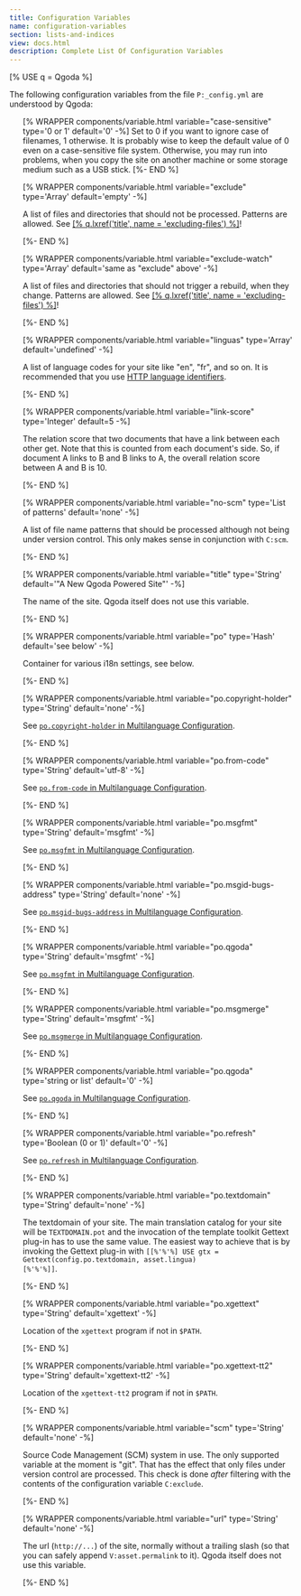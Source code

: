 ```yaml
---
title: Configuration Variables
name: configuration-variables
section: lists-and-indices
view: docs.html
description: Complete List Of Configuration Variables
---
```

<!--qgoda-no-xgettext-->
[% USE q = Qgoda %]
<!--/qgoda-no-xgettext-->

The following configuration variables from the file `P:_config.yml` are understood by Qgoda:

<!--qgoda-no-xgettext-->
<ul>
[% WRAPPER components/variable.html
   variable="case-sensitive" type='0 or 1'
   default='0' -%]
<!--/qgoda-no-xgettext-->
Set to 0 if you want to ignore case of filenames, 1 otherwise.  It is probably wise to keep the default value of 0 even on a case-sensitive file system.  Otherwise, you may run into problems, when you copy the site on another machine or some storage medium such as a USB stick.
<!--qgoda-no-xgettext-->[%- END %]<!--/qgoda-no-xgettext-->

<!--qgoda-no-xgettext-->
[% WRAPPER components/variable.html
   variable="exclude" type='Array'
   default='empty' -%]
<!--/qgoda-no-xgettext-->
A list of files and directories that should not be processed.  Patterns are allowed.  See <a href="[% q.llink(name = 'excluding-files') %]">[% q.lxref('title', name = 'excluding-files') %]</a>!
<!--qgoda-no-xgettext-->[%- END %]<!--/qgoda-no-xgettext-->

<!--qgoda-no-xgettext-->
[% WRAPPER components/variable.html
   variable="exclude-watch" type='Array'
   default='same as "exclude" above' -%]
<!--/qgoda-no-xgettext-->
A list of files and directories that should not trigger a rebuild, when they change.  Patterns are allowed.  See <a href="[% q.llink(name = 'excluding-files') %]">[% q.lxref('title', name = 'excluding-files') %]</a>!
<!--qgoda-no-xgettext-->[%- END %]<!--/qgoda-no-xgettext-->

<!--qgoda-no-xgettext-->
[% WRAPPER components/variable.html
   variable="linguas" type='Array'
   default='undefined' -%]
<!--/qgoda-no-xgettext-->
A list of language codes for your site like "en", "fr", and so on.  It is recommended that you use <a href="https://tools.ietf.org/html/rfc3066">HTTP language identifiers</a>.
<!--qgoda-no-xgettext-->[%- END %]<!--/qgoda-no-xgettext-->

<!--qgoda-no-xgettext-->
[% WRAPPER components/variable.html
   variable="link-score" type='Integer'
   default=5 -%]
<!--/qgoda-no-xgettext-->
The relation score that two documents that have a link between each other get.  Note that this is counted from each document's side.  So, if document A links to B and B links to A, the overall relation score between A and B is 10.
<!--qgoda-no-xgettext-->[%- END %]<!--/qgoda-no-xgettext-->

<!--qgoda-no-xgettext-->
[% WRAPPER components/variable.html
   variable="no-scm" type='List of patterns'
   default='none' -%]
<!--/qgoda-no-xgettext-->
A list of file name patterns that should be processed although not being under version control.  This only makes sense in conjunction with <code>C:scm</code>.
<!--qgoda-no-xgettext-->[%- END %]<!--/qgoda-no-xgettext-->

<!--qgoda-no-xgettext-->
[% WRAPPER components/variable.html
   variable="title" type='String'
   default='"A New Qgoda Powered Site"' -%]
<!--/qgoda-no-xgettext-->
The name of the site.  Qgoda itself does not use this variable.
<!--qgoda-no-xgettext-->[%- END %]<!--/qgoda-no-xgettext-->

<!--qgoda-no-xgettext-->
[% WRAPPER components/variable.html
   variable="po" type='Hash'
   default='see below' -%]
<!--/qgoda-no-xgettext-->
Container for various <q-term>i18n</q-term> settings, see below.
<!--qgoda-no-xgettext-->[%- END %]<!--/qgoda-no-xgettext-->

<!--qgoda-no-xgettext-->
[% WRAPPER components/variable.html
   variable="po.copyright-holder" type='String'
   default='none' -%]
<!--/qgoda-no-xgettext-->
See <a href="[% q.llink(name='multilanguage-configuration') %]#po.copyright-holder-code-"><code>po.copyright-holder</code> in Multilanguage Configuration</a>.
<!--qgoda-no-xgettext-->[%- END %]<!--/qgoda-no-xgettext-->

<!--qgoda-no-xgettext-->
[% WRAPPER components/variable.html
   variable="po.from-code" type='String'
   default='utf-8' -%]
<!--/qgoda-no-xgettext-->
See <a href="[% q.llink(name='multilanguage-configuration') %]#po.from-code-code-"><code>po.from-code</code> in Multilanguage Configuration</a>.
<!--qgoda-no-xgettext-->[%- END %]<!--/qgoda-no-xgettext-->

<!--qgoda-no-xgettext-->
[% WRAPPER components/variable.html
   variable="po.msgfmt" type='String'
   default='msgfmt' -%]
<!--/qgoda-no-xgettext-->
See <a href="[% q.llink(name='multilanguage-configuration') %]#po.msgfmt-code-"><code>po.msgfmt</code> in Multilanguage Configuration</a>.
<!--qgoda-no-xgettext-->[%- END %]<!--/qgoda-no-xgettext-->

<!--qgoda-no-xgettext-->
[% WRAPPER components/variable.html
   variable="po.msgid-bugs-address" type='String'
   default='none' -%]
<!--/qgoda-no-xgettext-->
See <a href="[% q.llink(name='multilanguage-configuration') %]#po.msgid-bugs-address-code-"><code>po.msgid-bugs-address</code> in Multilanguage Configuration</a>.
<!--qgoda-no-xgettext-->[%- END %]<!--/qgoda-no-xgettext-->

<!--qgoda-no-xgettext-->
[% WRAPPER components/variable.html
   variable="po.qgoda" type='String'
   default='msgfmt' -%]
<!--/qgoda-no-xgettext-->
See <a href="[% q.llink(name='multilanguage-configuration') %]#po.msgfmt-code-"><code>po.msgfmt</code> in Multilanguage Configuration</a>.
<!--qgoda-no-xgettext-->[%- END %]<!--/qgoda-no-xgettext-->

<!--qgoda-no-xgettext-->
[% WRAPPER components/variable.html
   variable="po.msgmerge" type='String'
   default='msgfmt' -%]
<!--/qgoda-no-xgettext-->
See <a href="[% q.llink(name='multilanguage-configuration') %]#po.msgmerge-code-"><code>po.msgmerge</code> in Multilanguage Configuration</a>.
<!--qgoda-no-xgettext-->[%- END %]<!--/qgoda-no-xgettext-->

<!--qgoda-no-xgettext-->
[% WRAPPER components/variable.html
   variable="po.qgoda" type='string or list'
   default='0' -%]
<!--/qgoda-no-xgettext-->
See <a href="[% q.llink(name='multilanguage-configuration') %]#po.qgoda-code-"><code>po.qgoda</code> in Multilanguage Configuration</a>.
<!--qgoda-no-xgettext-->[%- END %]<!--/qgoda-no-xgettext-->

<!--qgoda-no-xgettext-->
[% WRAPPER components/variable.html
   variable="po.refresh" type='Boolean (0 or 1)'
   default='0' -%]
<!--/qgoda-no-xgettext-->
See <a href="[% q.llink(name='multilanguage-configuration') %]#po.refresh-code-"><code>po.refresh</code> in Multilanguage Configuration</a>.
<!--qgoda-no-xgettext-->[%- END %]<!--/qgoda-no-xgettext-->

<!--qgoda-no-xgettext-->
[% WRAPPER components/variable.html
   variable="po.textdomain" type='String'
   default='none' -%]
<!--/qgoda-no-xgettext-->
The textdomain of your site.  The main translation catalog for your site will be <code>TEXTDOMAIN.pot</code> and the invocation of the template toolkit Gettext plug-in has to use the same value.  The easiest way to achieve that is by invoking the Gettext plug-in with <code>[[%'%'%] USE gtx = Gettext(config.po.textdomain, asset.lingua) [%'%'%]]</code>.
<!--qgoda-no-xgettext-->[%- END %]<!--/qgoda-no-xgettext-->

<!--qgoda-no-xgettext-->
[% WRAPPER components/variable.html
   variable="po.xgettext" type='String'
   default='xgettext' -%]
<!--/qgoda-no-xgettext-->
Location of the <code>xgettext</code> program if not in <code>$PATH</code>.
<!--qgoda-no-xgettext-->[%- END %]<!--/qgoda-no-xgettext-->

<!--qgoda-no-xgettext-->
[% WRAPPER components/variable.html
   variable="po.xgettext-tt2" type='String'
   default='xgettext-tt2' -%]
<!--/qgoda-no-xgettext-->
Location of the <code>xgettext-tt2</code> program if not in <code>$PATH</code>.
<!--qgoda-no-xgettext-->[%- END %]<!--/qgoda-no-xgettext-->

<!--qgoda-no-xgettext-->
[% WRAPPER components/variable.html
   variable="scm" type='String'
   default='none' -%]
<!--/qgoda-no-xgettext-->
Source Code Management (SCM) system in use.  The only supported variable at the moment is "git".  That has the effect that only files under version control are processed.  This check is done *after* filtering with the contents of the configuration variable <code>C:exclude</code>.
<!--qgoda-no-xgettext-->[%- END %]<!--/qgoda-no-xgettext-->

<!--qgoda-no-xgettext-->
[% WRAPPER components/variable.html
   variable="url" type='String'
   default='none' -%]
<!--/qgoda-no-xgettext-->
The url (<code>http://...</code>) of the site, normally without a trailing slash (so that you can safely append <code>V:asset.permalink</code> to it).  Qgoda itself does not use this variable.
<!--qgoda-no-xgettext-->[%- END %]<!--/qgoda-no-xgettext-->
<!--qgoda-no-xgettext-->
</ul>
<!--/qgoda-no-xgettext-->

